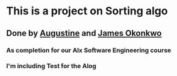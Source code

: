 # This is a project on Sorting algo

## Done by [Augustine](https://github.com/010binary/) and [James Okonkwo](https://github.com/james-eo)

### As completion for our Alx Software Engineering course

### I'm including Test for the Alog 
